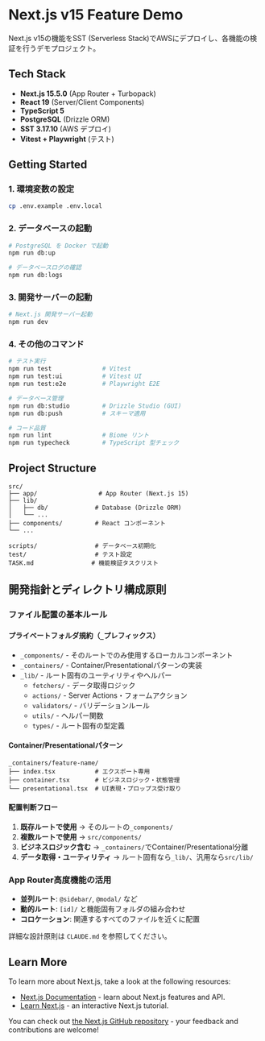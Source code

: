 # Next.js v15 Feature Demo

Next.js v15の機能をSST (Serverless Stack)でAWSにデプロイし、各機能の検証を行うデモプロジェクト。

## Tech Stack

- **Next.js 15.5.0** (App Router + Turbopack)
- **React 19** (Server/Client Components)
- **TypeScript 5**
- **PostgreSQL** (Drizzle ORM)
- **SST 3.17.10** (AWS デプロイ)
- **Vitest + Playwright** (テスト)

## Getting Started

### 1. 環境変数の設定

```bash
cp .env.example .env.local
```

### 2. データベースの起動

```bash
# PostgreSQL を Docker で起動
npm run db:up

# データベースログの確認
npm run db:logs
```

### 3. 開発サーバーの起動

```bash
# Next.js 開発サーバー起動
npm run dev
```

### 4. その他のコマンド

```bash
# テスト実行
npm run test              # Vitest
npm run test:ui           # Vitest UI
npm run test:e2e          # Playwright E2E

# データベース管理
npm run db:studio         # Drizzle Studio (GUI)
npm run db:push           # スキーマ適用

# コード品質
npm run lint              # Biome リント
npm run typecheck         # TypeScript 型チェック
```

## Project Structure

```
src/
├── app/                 # App Router (Next.js 15)
├── lib/
│   ├── db/             # Database (Drizzle ORM)
│   └── ...
├── components/         # React コンポーネント
└── ...

scripts/                # データベース初期化
test/                   # テスト設定
TASK.md                # 機能検証タスクリスト
```

## 開発指針とディレクトリ構成原則

### ファイル配置の基本ルール

#### プライベートフォルダ規約（`_`プレフィックス）
- `_components/` - そのルートでのみ使用するローカルコンポーネント
- `_containers/` - Container/Presentationalパターンの実装
- `_lib/` - ルート固有のユーティリティやヘルパー
  - `fetchers/` - データ取得ロジック
  - `actions/` - Server Actions・フォームアクション
  - `validators/` - バリデーションルール
  - `utils/` - ヘルパー関数
  - `types/` - ルート固有の型定義

#### Container/Presentationalパターン
```
_containers/feature-name/
├── index.tsx           # エクスポート専用
├── container.tsx       # ビジネスロジック・状態管理
└── presentational.tsx  # UI表現・プロップス受け取り
```

#### 配置判断フロー
1. **既存ルートで使用** → そのルートの`_components/`
2. **複数ルートで使用** → `src/components/`
3. **ビジネスロジック含む** → `_containers/`でContainer/Presentational分離
4. **データ取得・ユーティリティ** → ルート固有なら`_lib/`、汎用なら`src/lib/`

### App Router高度機能の活用
- **並列ルート**: `@sidebar/`, `@modal/` など
- **動的ルート**: `[id]/` と機能固有フォルダの組み合わせ
- **コロケーション**: 関連するすべてのファイルを近くに配置

詳細な設計原則は `CLAUDE.md` を参照してください。

## Learn More

To learn more about Next.js, take a look at the following resources:

- [Next.js Documentation](https://nextjs.org/docs) - learn about Next.js features and API.
- [Learn Next.js](https://nextjs.org/learn) - an interactive Next.js tutorial.

You can check out [the Next.js GitHub repository](https://github.com/vercel/next.js) - your feedback and contributions are welcome!